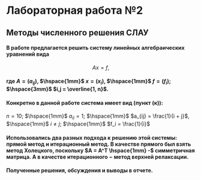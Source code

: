 # Лабораторная работа №2
## Методы численного решения СЛАУ


#### В работе предлагается решить систему линейных алгебраических уравнений вида
$$Ax = f,$$
#### где $A = (a_{ij})$, $\hspace{1mm}$ $x = (x_i)$, $\hspace{1mm}$ $f = (f_i)$; $\hspace{3mm}$ $i,j = \overline{1, n}$.


#### Конкретно в данной работе система имеет вид (**пункт (к)**):
$n = 10;$ $\hspace{1mm}$ $a_{ii} = 1;$ $\hspace{1mm}$ $a_{ij} = \frac{1}{i + j}$, $\hspace{1mm}$ $i \neq j;$ $\hspace{1mm}$ $f_i = \frac{1}{i}$


#### Использовались два разных подхода к решению этой системы: прямой метод и итерационный метод. В качестве прямого был взять метод Холецкого, поскольку $A = A^T \hspace{1mm} -$ симметричная матрица. А в качестве итерационного $-$ метод верхней релаксации.


#### Полученные решения, обсуждения и выводы в отчете.